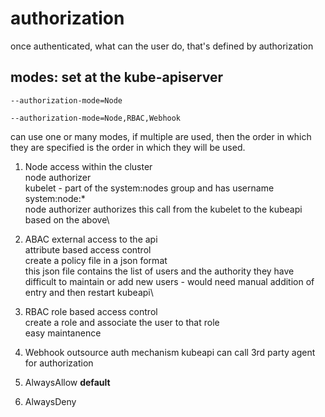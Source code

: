 # authorization

once authenticated, what can the user do, that's defined by authorization

## modes: set at the kube-apiserver

    --authorization-mode=Node

    --authorization-mode=Node,RBAC,Webhook 

can use one or many modes, if multiple are used, then the order in which they are specified is the order in which they will be used.

1. Node
     access within the cluster\
     node authorizer\
     kubelet - part of the system:nodes group and has username system:node:*\
     node authorizer authorizes this call from the kubelet to the kubeapi based on the above\
2. ABAC
    external access to the api\
    attribute based access control\
    create a policy file in a json format\
    this json file contains the list of users and the authority they have\
    difficult to maintain or add new users - would need manual addition of entry and then restart kubeapi\
3. RBAC
    role based access control\
    create a role and associate the user to that role\
    easy maintanence
4. Webhook
    outsource auth mechanism
    kubeapi can call 3rd party agent for authorization

5. AlwaysAllow
    **default**

6. AlwaysDeny
